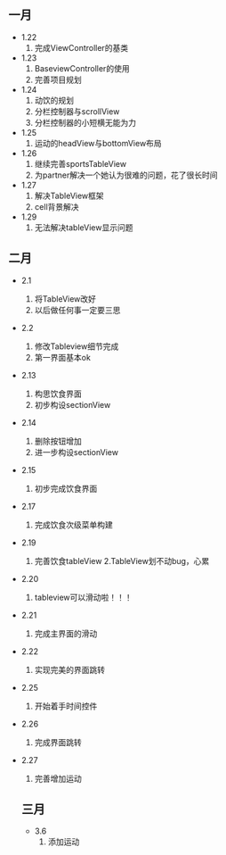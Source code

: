## 一月
- 1.22
  1. 完成ViewController的基类    
- 1.23
  1. BaseviewController的使用
  2. 完善项目规划
- 1.24
  1. 动饮的规划
  2. 分栏控制器与scrollView
  3. 分栏控制器的小短横无能为力
- 1.25
  1. 运动的headView与bottomView布局
- 1.26
  1. 继续完善sportsTableView
  2. 为partner解决一个她认为很难的问题，花了很长时间
- 1.27
  1. 解决TableView框架
  2. cell背景解决
- 1.29
  1. 无法解决tableView显示问题



## 二月

- 2.1
  1. 将TableView改好
  2. 以后做任何事一定要三思
- 2.2
  1. 修改Tableview细节完成
  2. 第一界面基本ok
- 2.13
  1. 构思饮食界面
  2. 初步构设sectionView
- 2.14
  1. 删除按钮增加
  2. 进一步构设sectionView
- 2.15
  1. 初步完成饮食界面
- 2.17
  1. 完成饮食次级菜单构建
- 2.19
  1. 完善饮食tableView
  2.TableView划不动bug，心累
- 2.20
  1. tableview可以滑动啦！！！
- 2.21
  1. 完成主界面的滑动
- 2.22
  1. 实现完美的界面跳转
- 2.25
  1. 开始着手时间控件
- 2.26
  1. 完成界面跳转
- 2.27
  1. 完善增加运动
  
  ## 三月
  - 3.6
    1. 添加运动
